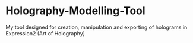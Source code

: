 # Holography-Modelling-Tool
My tool designed for creation, manipulation and exporting of holograms in Expression2 (Art of Holography)
